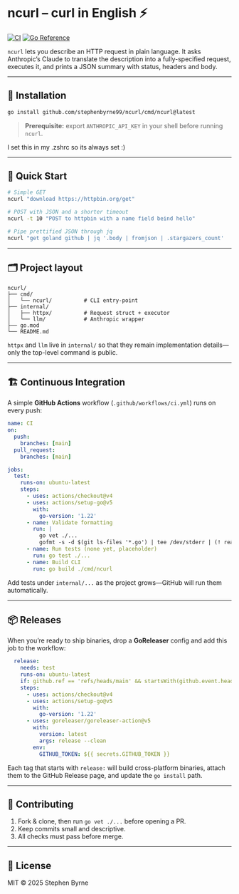 # ncurl – curl in English ⚡️

[![CI](https://github.com/stephenbyrne99/ncurl/actions/workflows/ci.yml/badge.svg)](https://github.com/stephenbyrne99/ncurl/actions/workflows/ci.yml)
[![Go Reference](https://pkg.go.dev/badge/github.com/stephenbyrne99/ncurl.svg)](https://pkg.go.dev/github.com/stephenbyrne99/ncurl)

`ncurl` lets you describe an HTTP request in plain language. It asks Anthropic’s Claude to translate the description into a fully-specified request, executes it, and prints a JSON summary with status, headers and body.

---

## 💾 Installation

```bash
go install github.com/stephenbyrne99/ncurl/cmd/ncurl@latest
```

> **Prerequisite:** export `ANTHROPIC_API_KEY` in your shell before running `ncurl`.

I set this in my .zshrc so its always set :)

---

## 🚀 Quick Start

```bash
# Simple GET
ncurl "download https://httpbin.org/get"

# POST with JSON and a shorter timeout
ncurl -t 10 "POST to httpbin with a name field beind hello"

# Pipe prettified JSON through jq
ncurl "get goland github | jq '.body | fromjson | .stargazers_count'
```

---

## 🗂️ Project layout

```
ncurl/
├── cmd/
│   └── ncurl/          # CLI entry-point
├── internal/
│   ├── httpx/          # Request struct + executor
│   └── llm/            # Anthropic wrapper
├── go.mod
└── README.md
```

`httpx` and `llm` live in `internal/` so that they remain implementation details—only the top-level command is public.

---

## 🏗️ Continuous Integration

A simple **GitHub Actions** workflow (`.github/workflows/ci.yml`) runs on every push:

```yaml
name: CI
on:
  push:
    branches: [main]
  pull_request:
    branches: [main]

jobs:
  test:
    runs-on: ubuntu-latest
    steps:
      - uses: actions/checkout@v4
      - uses: actions/setup-go@v5
        with:
          go-version: '1.22'
      - name: Validate formatting
        run: |
          go vet ./...
          gofmt -s -d $(git ls-files '*.go') | tee /dev/stderr | (! read)
      - name: Run tests (none yet, placeholder)
        run: go test ./...
      - name: Build CLI
        run: go build ./cmd/ncurl
```

Add tests under `internal/...` as the project grows—GitHub will run them automatically.

---

## 📦 Releases

When you’re ready to ship binaries, drop a **GoReleaser** config and add this job to the workflow:

```yaml
  release:
    needs: test
    runs-on: ubuntu-latest
    if: github.ref == 'refs/heads/main' && startsWith(github.event.head_commit.message, 'release:')
    steps:
      - uses: actions/checkout@v4
      - uses: actions/setup-go@v5
        with:
          go-version: '1.22'
      - uses: goreleaser/goreleaser-action@v5
        with:
          version: latest
          args: release --clean
        env:
          GITHUB_TOKEN: ${{ secrets.GITHUB_TOKEN }}
```

Each tag that starts with `release:` will build cross-platform binaries, attach them to the GitHub Release page, and update the `go install` path.

---

## 🤝 Contributing

1. Fork & clone, then run `go vet ./...` before opening a PR.
2. Keep commits small and descriptive.
3. All checks must pass before merge.

---

## 📝 License

MIT © 2025 Stephen Byrne
